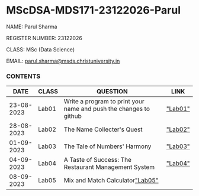 # MScDSA-MDS171-23122026-Parul

NAME: Parul Sharma

REGISTER NUMBER: 23122026

CLASS: MSc (Data Science)

EMAIL: parul.sharma@msds.christuniversity.in

### **CONTENTS**

|DATE|CLASS|QUESTION|LINK|
|------------|--------|---------------------------------------------|------------------|
|23-08-2023|Lab01|Write a program to print your name and push the changes to github|["Lab01"](Lab01.ipynb)
|28-08-2023|Lab02|The Name Collecter's Quest|["Lab02"](Lab02.ipynb)
|01-09-2023|Lab03|The Tale of Numbers' Harmony|["Lab03"](Lab03.ipynb)
|04-09-2023|Lab04|A Taste of Success: The Restaurant Management System|["Lab04"](Lab04.ipynb)
|08-09-2023|Lab05|Mix and Match Calculator["Lab05"](Lab05.ipynb)
